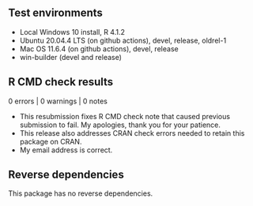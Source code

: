 ## Test environments
* Local Windows 10 install, R 4.1.2
* Ubuntu 20.04.4 LTS (on github actions), devel, release, oldrel-1 
* Mac OS 11.6.4 (on github actions), devel, release
* win-builder (devel and release)

## R CMD check results

0 errors | 0 warnings | 0 notes

* This resubmission fixes R CMD check note that caused previous submission to fail. My apologies, thank you for your patience. 
* This release also addresses CRAN check errors needed to retain this package on CRAN.
* My email address is correct.  

## Reverse dependencies

This package has no reverse dependencies.  
